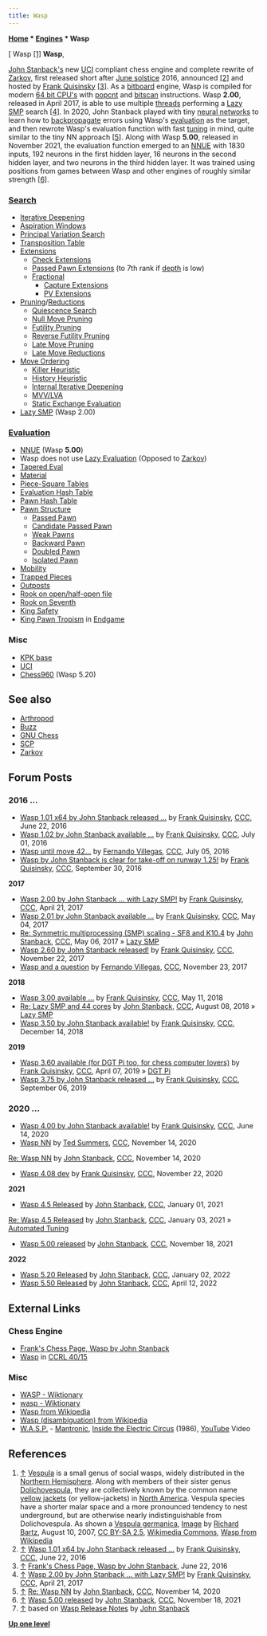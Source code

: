 ```yaml
---
title: Wasp
---
```

**[Home](Home "Home") \* [Engines](Engines "Engines") \* Wasp**



[ Wasp <a id="cite-note-1" href="#cite-ref-1">[1]</a>
**Wasp**,  

[John Stanback's](John_Stanback "John Stanback") new [UCI](UCI "UCI") compliant chess engine and complete rewrite of [Zarkov](Zarkov "Zarkov"), first released short after [June solstice](https://en.wikipedia.org/wiki/June_solstice) 2016, announced <a id="cite-note-2" href="#cite-ref-2">[2]</a> and hosted by [Frank Quisinsky](Frank_Quisinsky "Frank Quisinsky") <a id="cite-note-3" href="#cite-ref-3">[3]</a>. As a [bitboard](Bitboards "Bitboards") engine, Wasp is compiled for modern [64 bit CPU's](X86-64 "X86-64") with [popcnt](Population_Count "Population Count") and [bitscan](BitScan "BitScan") instructions. Wasp **2.00**, released in April 2017, is able to use multiple [threads](Thread "Thread") performing a [Lazy SMP](Lazy_SMP "Lazy SMP") search <a id="cite-note-4" href="#cite-ref-4">[4]</a>. 
In 2020, John Stanback played with tiny [neural networks](Neural_Networks "Neural Networks") to learn how to [backpropagate](Neural_Networks#Backpropagation "Neural Networks") errors using Wasp's [evaluation](Evaluation "Evaluation") as the target, and then rewrote Wasp's evaluation function with fast [tuning](Automated_Tuning "Automated Tuning") in mind, quite similar to the tiny NN approach <a id="cite-note-5" href="#cite-ref-5">[5]</a>. Along with Wasp **5.00**, released in November 2021, the evaluation function emerged to an [NNUE](NNUE "NNUE") with 1830 inputs, 192 neurons in the first hidden layer, 16 neurons in the second hidden layer, and two neurons in the third hidden layer. It was trained using positions from games between Wasp and other engines of roughly similar strength <a id="cite-note-6" href="#cite-ref-6">[6]</a>. 



### [Search](Search "Search")


* [Iterative Deepening](Iterative_Deepening "Iterative Deepening")
* [Aspiration Windows](Aspiration_Windows "Aspiration Windows")
* [Principal Variation Search](Principal_Variation_Search "Principal Variation Search")
* [Transposition Table](Transposition_Table "Transposition Table")
* [Extensions](Extensions "Extensions")
	+ [Check Extensions](Check_Extensions "Check Extensions")
	+ [Passed Pawn Extensions](Passed_Pawn_Extensions "Passed Pawn Extensions") (to 7th rank if [depth](Depth "Depth") is low)
	+ [Fractional](Extensions#FractionalExtensions "Extensions")
		- [Capture Extensions](Capture_Extensions "Capture Extensions")
		- [PV Extensions](PV_Extensions "PV Extensions")
* [Pruning](Pruning "Pruning")/[Reductions](Reductions "Reductions")
	+ [Quiescence Search](Quiescence_Search "Quiescence Search")
	+ [Null Move Pruning](Null_Move_Pruning "Null Move Pruning")
	+ [Futility Pruning](Futility_Pruning "Futility Pruning")
	+ [Reverse Futility Pruning](Reverse_Futility_Pruning "Reverse Futility Pruning")
	+ [Late Move Pruning](Futility_Pruning#MoveCountBasedPruning "Futility Pruning")
	+ [Late Move Reductions](Late_Move_Reductions "Late Move Reductions")
* [Move Ordering](Move_Ordering "Move Ordering")
	+ [Killer Heuristic](Killer_Heuristic "Killer Heuristic")
	+ [History Heuristic](History_Heuristic "History Heuristic")
	+ [Internal Iterative Deepening](Internal_Iterative_Deepening "Internal Iterative Deepening")
	+ [MVV/LVA](MVV-LVA "MVV-LVA")
	+ [Static Exchange Evaluation](Static_Exchange_Evaluation "Static Exchange Evaluation")
* [Lazy SMP](Lazy_SMP "Lazy SMP") (Wasp 2.00)


### [Evaluation](Evaluation "Evaluation")


* [NNUE](NNUE "NNUE") (Wasp **5.00**)
* Wasp does not use [Lazy Evaluation](Lazy_Evaluation "Lazy Evaluation") (Opposed to [Zarkov](Zarkov "Zarkov"))
* [Tapered Eval](Tapered_Eval "Tapered Eval")
* [Material](Material "Material")
* [Piece-Square Tables](Piece-Square_Tables "Piece-Square Tables")
* [Evaluation Hash Table](Evaluation_Hash_Table "Evaluation Hash Table")
* [Pawn Hash Table](Pawn_Hash_Table "Pawn Hash Table")
* [Pawn Structure](Pawn_Structure "Pawn Structure")
	+ [Passed Pawn](Passed_Pawn "Passed Pawn")
	+ [Candidate Passed Pawn](Candidate_Passed_Pawn "Candidate Passed Pawn")
	+ [Weak Pawns](Weak_Pawns "Weak Pawns")
	+ [Backward Pawn](Backward_Pawn "Backward Pawn")
	+ [Doubled Pawn](Doubled_Pawn "Doubled Pawn")
	+ [Isolated Pawn](Isolated_Pawn "Isolated Pawn")
* [Mobility](Mobility "Mobility")
* [Trapped Pieces](Trapped_Pieces "Trapped Pieces")
* [Outposts](Outposts "Outposts")
* [Rook on open/half-open file](Rook_on_Open_File "Rook on Open File")
* [Rook on Seventh](Rook_on_Seventh "Rook on Seventh")
* [King Safety](King_Safety "King Safety")
* [King Pawn Tropism](King_Pawn_Tropism "King Pawn Tropism") in [Endgame](Endgame "Endgame")


### Misc


* [KPK base](KPK "KPK")
* [UCI](UCI "UCI")
* [Chess960](Chess960 "Chess960") (Wasp 5.20)


## See also


* [Arthropod](Category:Arthropod "Category:Arthropod")
* [Buzz](Buzz "Buzz")
* [GNU Chess](GNU_Chess "GNU Chess")
* [SCP](SCP "SCP")
* [Zarkov](Zarkov "Zarkov")


## Forum Posts


### 2016 ...


* [Wasp 1.01 x64 by John Stanback released ...](http://www.talkchess.com/forum/viewtopic.php?t=60550) by [Frank Quisinsky](Frank_Quisinsky "Frank Quisinsky"), [CCC](CCC "CCC"), June 22, 2016
* [Wasp 1.02 by John Stanback available ...](http://www.talkchess.com/forum/viewtopic.php?t=60667) by [Frank Quisinsky](Frank_Quisinsky "Frank Quisinsky"), [CCC](CCC "CCC"), July 01, 2016
* [Wasp until move 42...](http://www.talkchess.com/forum/viewtopic.php?t=60694) by [Fernando Villegas](Fernando_Villegas "Fernando Villegas"), [CCC](CCC "CCC"), July 05, 2016
* [Wasp by John Stanback is clear for take-off on runway 1.25!](http://www.talkchess.com/forum/viewtopic.php?t=61560) by [Frank Quisinsky](Frank_Quisinsky "Frank Quisinsky"), [CCC](CCC "CCC"), September 30, 2016


**2017**



* [Wasp 2.00 by John Stanback ... with Lazy SMP!](http://www.talkchess.com/forum/viewtopic.php?t=63783) by [Frank Quisinsky](Frank_Quisinsky "Frank Quisinsky"), [CCC](CCC "CCC"), April 21, 2017
* [Wasp 2.01 by John Stanback available ...](http://www.talkchess.com/forum/viewtopic.php?t=63894) by [Frank Quisinsky](Frank_Quisinsky "Frank Quisinsky"), [CCC](CCC "CCC"), May 04, 2017
* [Re: Symmetric multiprocessing (SMP) scaling - SF8 and K10.4](http://www.talkchess.com/forum3/viewtopic.php?f=2&t=63903&start=13) by [John Stanback](John_Stanback "John Stanback"), [CCC](CCC "CCC"), May 06, 2017 » [Lazy SMP](Lazy_SMP "Lazy SMP")
* [Wasp 2.60 by John Stanback released!](http://www.talkchess.com/forum/viewtopic.php?t=65791) by [Frank Quisinsky](Frank_Quisinsky "Frank Quisinsky"), [CCC](CCC "CCC"), November 22, 2017
* [Wasp and a question](http://www.talkchess.com/forum/viewtopic.php?t=65805) by [Fernando Villegas](Fernando_Villegas "Fernando Villegas"), [CCC](CCC "CCC"), November 23, 2017


**2018**



* [Wasp 3.00 available ...](http://www.talkchess.com/forum3/viewtopic.php?f=2&t=67410) by [Frank Quisinsky](Frank_Quisinsky "Frank Quisinsky"), [CCC](CCC "CCC"), May 11, 2018
* [Re: Lazy SMP and 44 cores](http://www.talkchess.com/forum3/viewtopic.php?f=7&t=68154&start=7) by [John Stanback](John_Stanback "John Stanback"), [CCC](CCC "CCC"), August 08, 2018 » [Lazy SMP](Lazy_SMP "Lazy SMP")
* [Wasp 3.50 by John Stanback available!](http://www.talkchess.com/forum3/viewtopic.php?f=2&t=69256) by [Frank Quisinsky](Frank_Quisinsky "Frank Quisinsky"), [CCC](CCC "CCC"), December 14, 2018


**2019**



* [Wasp 3.60 available (for DGT Pi too, for chess computer lovers)](http://www.talkchess.com/forum3/viewtopic.php?f=2&t=70444) by [Frank Quisinsky](Frank_Quisinsky "Frank Quisinsky"), [CCC](CCC "CCC"), April 07, 2019 » [DGT Pi](DGT_Pi "DGT Pi")
* [Wasp 3.75 by John Stanback released ...](http://www.talkchess.com/forum3/viewtopic.php?f=2&t=71744) by [Frank Quisinsky](Frank_Quisinsky "Frank Quisinsky"), [CCC](CCC "CCC"), September 06, 2019


### 2020 ...


* [Wasp 4.00 by John Stanback available!](http://www.talkchess.com/forum3/viewtopic.php?f=2&t=74174) by [Frank Quisinsky](Frank_Quisinsky "Frank Quisinsky"), [CCC](CCC "CCC"), June 14, 2020
* [Wasp NN](http://www.talkchess.com/forum3/viewtopic.php?f=2&t=75794) by [Ted Summers](Ted_Summers "Ted Summers"), [CCC](CCC "CCC"), November 14, 2020


 [Re: Wasp NN](http://www.talkchess.com/forum3/viewtopic.php?f=2&t=75794&start=4) by [John Stanback](John_Stanback "John Stanback"), [CCC](CCC "CCC"), November 14, 2020
* [Wasp 4.08 dev](http://www.talkchess.com/forum3/viewtopic.php?f=2&t=75896) by [Frank Quisinsky](Frank_Quisinsky "Frank Quisinsky"), [CCC](CCC "CCC"), November 22, 2020


**2021**



* [Wasp 4.5 Released](http://www.talkchess.com/forum3/viewtopic.php?f=2&t=76205) by [John Stanback](John_Stanback "John Stanback"), [CCC](CCC "CCC"), January 01, 2021


 [Re: Wasp 4.5 Released](https://www.talkchess.com/forum3/viewtopic.php?f=2&t=76205&start=14) by [John Stanback](John_Stanback "John Stanback"), [CCC](CCC "CCC"), January 03, 2021 » [Automated Tuning](Automated_Tuning "Automated Tuning")
* [Wasp 5.00 released](https://www.talkchess.com/forum3/viewtopic.php?f=2&t=78687) by [John Stanback](John_Stanback "John Stanback"), [CCC](CCC "CCC"), November 18, 2021


**2022**



* [Wasp 5.20 Released](https://www.talkchess.com/forum3/viewtopic.php?f=2&t=79034) by [John Stanback](John_Stanback "John Stanback"), [CCC](CCC "CCC"), January 02, 2022
* [Wasp 5.50 Released](https://www.talkchess.com/forum3/viewtopic.php?f=2&t=79675) by [John Stanback](John_Stanback "John Stanback"), [CCC](CCC "CCC"), April 12, 2022


## External Links


### Chess Engine


* [Frank's Chess Page, Wasp by John Stanback](http://www.amateurschach.de/main/_wasp.htm)
* [Wasp](https://computerchess.org.uk/ccrl/4040/cgi/compare_engines.cgi?family=Wasp&print=Rating+list&print=Results+table&print=LOS+table&print=Ponder+hit+table&print=Eval+difference+table&print=Comopp+gamenum+table&print=Overlap+table&print=Score+with+common+opponents) in [CCRL 40/15](CCRL "CCRL")


### Misc


* [WASP - Wiktionary](https://en.wiktionary.org/wiki/WASP)
* [wasp - Wiktionary](https://en.wiktionary.org/wiki/wasp)
* [Wasp from Wikipedia](https://en.wikipedia.org/wiki/Wasp)
* [Wasp (disambiguation) from Wikipedia](https://en.wikipedia.org/wiki/Wasp_(disambiguation))
* [W.A.S.P.](https://en.wikipedia.org/wiki/W.A.S.P.) - [Mantronic](http://www.azlyrics.com/lyrics/wasp/mantronic.html), [Inside the Electric Circus](https://en.wikipedia.org/wiki/Inside_the_Electric_Circus) (1986), [YouTube](https://en.wikipedia.org/wiki/YouTube) Video


 
## References


1. <a id="cite-ref-1" href="#cite-note-1">↑</a> [Vespula](https://en.wikipedia.org/wiki/Vespula) is a small genus of social wasps, widely distributed in the [Northern Hemisphere](https://en.wikipedia.org/wiki/Northern_Hemisphere). Along with members of their sister genus [Dolichovespula](https://en.wikipedia.org/wiki/Dolichovespula), they are collectively known by the common name [yellow jackets](https://en.wikipedia.org/wiki/Yellow_jacket) (or yellow-jackets) in [North America](https://en.wikipedia.org/wiki/North_America). Vespula species have a shorter malar space and a more pronounced tendency to nest underground, but are otherwise nearly indistinguishable from Dolichovespula. As shown a [Vespula germanica](https://en.wikipedia.org/wiki/Vespula_germanica), [Image](https://commons.wikimedia.org/wiki/File:Vespula_germanica_Richard_Bartz.jpg) by [Richard Bartz](https://commons.wikimedia.org/wiki/User:Richard_Bartz), August 10, 2007, [CC BY-SA 2.5](https://creativecommons.org/licenses/by-sa/2.5/deed.en), [Wikimedia Commons](https://en.wikipedia.org/wiki/Wikimedia_Commons), [Wasp from Wikipedia](https://en.wikipedia.org/wiki/Wasp)
2. <a id="cite-ref-2" href="#cite-note-2">↑</a> [Wasp 1.01 x64 by John Stanback released ...](http://www.talkchess.com/forum/viewtopic.php?t=60550) by [Frank Quisinsky](Frank_Quisinsky "Frank Quisinsky"), [CCC](CCC "CCC"), June 22, 2016
3. <a id="cite-ref-3" href="#cite-note-3">↑</a> [Frank's Chess Page, Wasp by John Stanback](http://www.amateurschach.de/main/_wasp.htm), June 22, 2016
4. <a id="cite-ref-4" href="#cite-note-4">↑</a> [Wasp 2.00 by John Stanback ... with Lazy SMP!](http://www.talkchess.com/forum/viewtopic.php?t=63783) by [Frank Quisinsky](Frank_Quisinsky "Frank Quisinsky"), [CCC](CCC "CCC"), April 21, 2017
5. <a id="cite-ref-5" href="#cite-note-5">↑</a> [Re: Wasp NN](http://www.talkchess.com/forum3/viewtopic.php?f=2&t=75794&start=4) by [John Stanback](John_Stanback "John Stanback"), [CCC](CCC "CCC"), November 14, 2020
6. <a id="cite-ref-6" href="#cite-note-6">↑</a> [Wasp 5.00 released](https://www.talkchess.com/forum3/viewtopic.php?f=2&t=78687) by [John Stanback](John_Stanback "John Stanback"), [CCC](CCC "CCC"), November 18, 2021
7. <a id="cite-ref-7" href="#cite-note-7">↑</a> based on [Wasp Release Notes](http://www.amateurschach.de/main/wasp/release_notes_101.txt) by [John Stanback](John_Stanback "John Stanback")

**[Up one level](Engines "Engines")**







 
